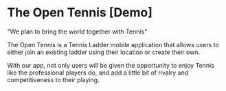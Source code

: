 # The Open Tennis [Demo]

"We plan to bring the world together with Tennis"

The Open Tennis is a Tennis Ladder mobile application that allows users to either join an existing ladder using their location or create their own.

With our app, not only users will be given the opportunity to enjoy Tennis like the professional players do, and add a little bit of rivalry and competitiveness to their playing. 


